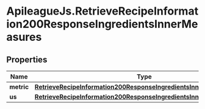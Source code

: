 # ApileagueJs.RetrieveRecipeInformation200ResponseIngredientsInnerMeasures

## Properties

Name | Type | Description | Notes
------------ | ------------- | ------------- | -------------
**metric** | [**RetrieveRecipeInformation200ResponseIngredientsInnerMeasuresMetric**](RetrieveRecipeInformation200ResponseIngredientsInnerMeasuresMetric.md) |  | [optional] 
**us** | [**RetrieveRecipeInformation200ResponseIngredientsInnerMeasuresMetric**](RetrieveRecipeInformation200ResponseIngredientsInnerMeasuresMetric.md) |  | [optional] 


